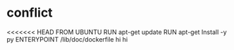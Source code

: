 # conflict
<<<<<<< HEAD
FROM UBUNTU
RUN apt-get update
RUN apt-get Install -y py
ENTERYPOINT /lib/doc/dockerfile
hi
hi
